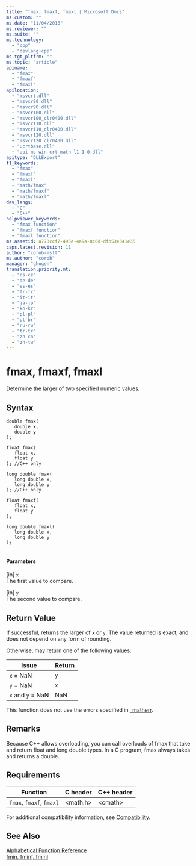 ```yaml
---
title: "fmax, fmaxf, fmaxl | Microsoft Docs"
ms.custom: ""
ms.date: "11/04/2016"
ms.reviewer: ""
ms.suite: ""
ms.technology: 
  - "cpp"
  - "devlang-cpp"
ms.tgt_pltfrm: ""
ms.topic: "article"
apiname: 
  - "fmax"
  - "fmaxf"
  - "fmaxl"
apilocation: 
  - "msvcrt.dll"
  - "msvcr80.dll"
  - "msvcr90.dll"
  - "msvcr100.dll"
  - "msvcr100_clr0400.dll"
  - "msvcr110.dll"
  - "msvcr110_clr0400.dll"
  - "msvcr120.dll"
  - "msvcr120_clr0400.dll"
  - "ucrtbase.dll"
  - "api-ms-win-crt-math-l1-1-0.dll"
apitype: "DLLExport"
f1_keywords: 
  - "fmax"
  - "fmaxf"
  - "fmaxl"
  - "math/fmax"
  - "math/fmaxf"
  - "math/fmaxl"
dev_langs: 
  - "C"
  - "C++"
helpviewer_keywords: 
  - "fmax function"
  - "fmaxf function"
  - "fmaxl function"
ms.assetid: a773ccf7-495e-4a9a-8c6d-dfb53e341e35
caps.latest.revision: 11
author: "corob-msft"
ms.author: "corob"
manager: "ghogen"
translation.priority.mt: 
  - "cs-cz"
  - "de-de"
  - "es-es"
  - "fr-fr"
  - "it-it"
  - "ja-jp"
  - "ko-kr"
  - "pl-pl"
  - "pt-br"
  - "ru-ru"
  - "tr-tr"
  - "zh-cn"
  - "zh-tw"
---
```

# fmax, fmaxf, fmaxl
Determine the larger of two specified numeric values.  
  
## Syntax  
  
```  
double fmax(  
   double x,   
   double y  
);  
  
float fmax(  
   float x,   
   float y  
); //C++ only  
  
long double fmax(  
   long double x,   
   long double y  
); //C++ only  
  
float fmaxf(  
   float x,   
   float y  
);  
  
long double fmaxl(  
   long double x,   
   long double y  
);  
  
```  
  
#### Parameters  
 [in] `x`  
 The first value to compare.  
  
 [in] `y`  
 The second value to compare.  
  
## Return Value  
 If successful, returns the larger of `x` or `y`. The value returned is exact, and does not depend on any form of rounding.  
  
 Otherwise, may return one of the following values:  
  
|Issue|Return|  
|-----------|------------|  
|`x` = NaN|`y`|  
|`y` = NaN|`x`|  
|`x` and `y` = NaN|NaN|  
  
 This function does not use the errors specified in  [_matherr](../../c-runtime-library/reference/matherr.md).  
  
## Remarks  
 Because C++ allows overloading, you can call overloads of fmax that take and return float and long double types. In a C program, fmax always takes and returns a double.  
  
## Requirements  
  
|Function|C header|C++ header|  
|--------------|--------------|------------------|  
|`fmax`,                `fmaxf`, `fmaxl`|\<math.h>|\<cmath>|  
  
 For additional compatibility information, see [Compatibility](../../c-runtime-library/compatibility.md).  
  
## See Also  
 [Alphabetical Function Reference](../../c-runtime-library/reference/crt-alphabetical-function-reference.md)   
 [fmin, fminf, fminl](http://msdn.microsoft.com/Library/719840c7-8edd-4a83-bad9-5cc39b73d5a7)